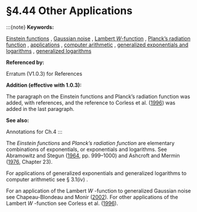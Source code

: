 # §4.44 Other Applications

:::{note}
**Keywords:**

[Einstein functions](http://dlmf.nist.gov/search/search?q=Einstein%20functions) , [Gaussian noise](http://dlmf.nist.gov/search/search?q=Gaussian%20noise) , [Lambert $W$-function](http://dlmf.nist.gov/search/search?q=Lambert%20W-function) , [Planck’s radiation function](http://dlmf.nist.gov/search/search?q=Planck%20radiation%20function) , [applications](http://dlmf.nist.gov/search/search?q=applications) , [computer arithmetic](http://dlmf.nist.gov/search/search?q=computer%20arithmetic) , [generalized exponentials and logarithms](http://dlmf.nist.gov/search/search?q=generalized%20exponentials%20and%20logarithms) , [generalized logarithms](http://dlmf.nist.gov/search/search?q=generalized%20logarithms)

**Referenced by:**

Erratum (V1.0.3) for References

**Addition (effective with 1.0.3):**

The paragraph on the Einstein functions and Planck’s radiation function was added, with references, and the reference to Corless et al. ([1996](./bib/C.html#bib585 "On the Lambert W function")) was added in the last paragraph.

**See also:**

Annotations for Ch.4
:::

The *Einstein functions* and *Planck’s radiation function* are elementary combinations of exponentials, or exponentials and logarithms. See Abramowitz and Stegun ([1964](./bib/index.html#bib24 "Handbook of Mathematical Functions with Formulas, Graphs, and Mathematical Tables"), pp. 999–1000) and Ashcroft and Mermin ([1976](./bib/index.html#bib2748 "Solid State Physics"), Chapter 23).

For applications of generalized exponentials and generalized logarithms to computer arithmetic see § 3.1(iv) .

For an application of the Lambert $W$ -function to generalized Gaussian noise see Chapeau-Blondeau and Monir ([2002](./bib/C.html#bib464 "Numerical evaluation of the Lambert W function and application to generation of generalized Gaussian noise with exponent 1/2")). For other applications of the Lambert $W$ -function see Corless et al. ([1996](./bib/C.html#bib585 "On the Lambert W function")).
